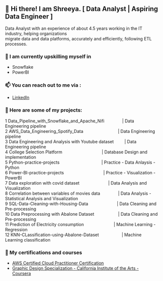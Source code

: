## 👋 Hi there! I am Shreeya. [ Data Analyst | Aspiring Data Engineer ]



Data Analyst with an experience of about 4.5 years working in the IT industry, helping organizations </br>
migrate data and data platforms, accurately and efficiently, following ETL processes.

### 🌱 I am currently upskilling myself in  <br>

- Snowflake <br>
- PowerBI <br>

### 📫 You can reach out to me via : <br>

- [LinkedIn](https://www.linkedin.com/in/shreeyapravinjoshi/)
    

### 🌱 Here are some of my projects: <br>
 

1	Data_Pipeline_with_Snowflake_and_Apache_Nifi $~~~~~~~~~~~~~$ | Data Engineering pipeline <br>
2	AWS_Data_Engineering_Spotify_Data $~~~~~~~~~~~~~~~~~~~~~~~~~~~$ | Data Engineering pipeline <br>
3	Data Engineering and Analysis with Youtube dataset $~~~~~~~$ | Data Engineering pipeline <br>
4	College Selection Platform $~~~~~~~~~~~~~~~~~~~~~~~~~~~~~~~$ | Database Design and implementation <br>
5	Python-practice-projects $~~~~~~~~~~~~~~~~~~~~~~~~~~~~~~~~~$ | Practice - Data Anlaysis - Python <br>
6	Power-BI-practice-projects $~~~~~~~~~~~~~~~~~~~~~~~~~~~~~~~$ | Practice - Visualization - PowerBI <br>
7	Data exploration with covid dataset $~~~~~~~~~~~~~~~~~~~~~~$ | Data Analysis and Visualization <br>
8	Correlation between variables of movies data $~~~~~~~~~~~~~$ | Data Analysis - Statistical Analysis and Visualization <br>
9	SQL-Data-Cleaning-with-Housing-Data $~~~~~~~~~~~~~~~~~~~~~~$ | Data Cleaning and Pre-processing <br>
10	Data Preprocessing with Abalone Dataset $~~~~~~~~~~~~~~~~~~$ | Data Cleaning and Pre-processing <br>
11	Prediction of Electricity consumption $~~~~~~~~~~~~~~~~~~~~~~~$ | Machine Learning - Regression <br>
12	KNN-CLassification-using-Abalone-Dataset $~~~~~~~~~~~~~~~~~$ | Machine Learning classification <br>


### 🌱 My certifications and courses 

- [AWS Certified Cloud Practitioner Certification](https://cp.certmetrics.com/amazon/en/public/verify/credential/d907587eea8344c893032be9a0ce7473) 
- [Graphic Design Specialization - California Institute of the Arts - Coursera](https://coursera.org/share/0df0400bce7f52bddceace914944c243)



<!--
- 🔭 I’m currently working on ...
- 🌱 I’m currently learning ...
- 👯 I’m looking to collaborate on ...
- 🤔 I’m looking for help with ...
- 💬 Ask me about ...
- 📫 How to reach me: ...
- 😄 Pronouns: ...
- ⚡ Fun fact: ...
-->